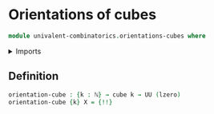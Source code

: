 # Orientations of cubes

```agda
module univalent-combinatorics.orientations-cubes where
```

<details><summary>Imports</summary>

```agda
open import elementary-number-theory.natural-numbers

open import foundation.identity-types
open import foundation.iterating-functions
open import foundation.universe-levels

open import univalent-combinatorics.cubes
open import univalent-combinatorics.dependent-pair-types
open import univalent-combinatorics.equality-finite-types
open import univalent-combinatorics.finite-types
open import univalent-combinatorics.function-types
open import univalent-combinatorics.standard-finite-types
```

</details>

## Definition

```agda
orientation-cube : {k : ℕ} → cube k → UU (lzero)
orientation-cube {k} X = {!!}
```
